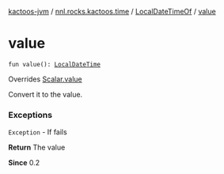 [kactoos-jvm](../../index.md) / [nnl.rocks.kactoos.time](../index.md) / [LocalDateTimeOf](index.md) / [value](./value.md)

# value

`fun value(): `[`LocalDateTime`](http://docs.oracle.com/javase/8/docs/api/java/time/LocalDateTime.html)

Overrides [Scalar.value](../../nnl.rocks.kactoos/-scalar/value.md)

Convert it to the value.

### Exceptions

`Exception` - If fails

**Return**
The value

**Since**
0.2

